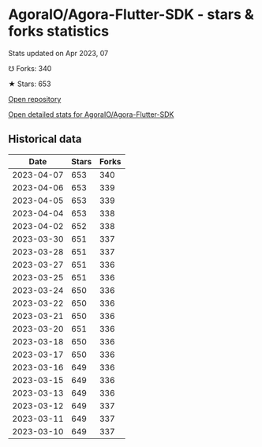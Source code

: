 # AgoraIO/Agora-Flutter-SDK - stars & forks statistics

Stats updated on Apr 2023, 07

☋ Forks: 340

★ Stars: 653

[Open repository](https://github.com/AgoraIO/Agora-Flutter-SDK)

[Open detailed stats for AgoraIO/Agora-Flutter-SDK](https://reviewgithub.com/rep/AgoraIO/Agora-Flutter-SDK)

## Historical data
| Date | Stars | Forks |
|------|-------|-------|
| 2023-04-07 | 653 | 340 | 
| 2023-04-06 | 653 | 339 | 
| 2023-04-05 | 653 | 339 | 
| 2023-04-04 | 653 | 338 | 
| 2023-04-02 | 652 | 338 | 
| 2023-03-30 | 651 | 337 | 
| 2023-03-28 | 651 | 337 | 
| 2023-03-27 | 651 | 336 | 
| 2023-03-25 | 651 | 336 | 
| 2023-03-24 | 650 | 336 | 
| 2023-03-22 | 650 | 336 | 
| 2023-03-21 | 650 | 336 | 
| 2023-03-20 | 651 | 336 | 
| 2023-03-18 | 650 | 336 | 
| 2023-03-17 | 650 | 336 | 
| 2023-03-16 | 649 | 336 | 
| 2023-03-15 | 649 | 336 | 
| 2023-03-13 | 649 | 336 | 
| 2023-03-12 | 649 | 337 | 
| 2023-03-11 | 649 | 337 | 
| 2023-03-10 | 649 | 337 | 

